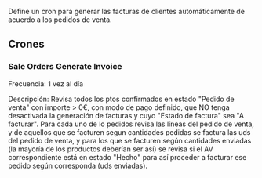 Define un cron para generar las facturas de clientes automáticamente de acuerdo a los pedidos de venta.

## Crones

### Sale Orders Generate Invoice

Frecuencia: 1 vez al día

Descripción: Revisa todos los ptos confirmados en estado "Pedido de venta" con importe > 0€, con modo de pago definido, que NO tenga desactivada la generación de facturas y cuyo "Estado de factura" sea "A facturar". Para cada uno de lo pedidos revisa las líneas del pedido de venta, y de aquellos que se facturen segun cantidades pedidas se factura las uds del pedido de venta, y para los que se facturen según cantidades enviadas (la mayoría de los productos deberían ser así) se revisa si el AV correspondiente está en estado "Hecho" para así proceder a facturar ese pedido según corresponda (uds enviadas).
